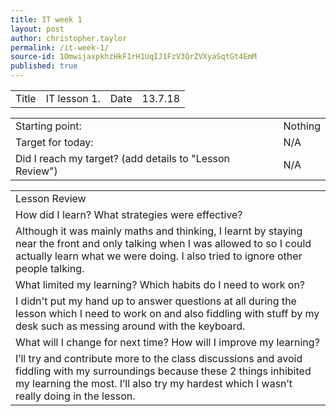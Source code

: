 ```yaml
---
title: IT week 1
layout: post
author: christopher.taylor
permalink: /it-week-1/
source-id: 1OmwijaxpkhzHkF1rH1UqIJ1FzV3QrZVXyaSqtGt4EmM
published: true
---
```

<table>
  <tr>
    <td>Title</td>
    <td>IT lesson 1.</td>
    <td>Date</td>
    <td>13.7.18</td>
  </tr>
</table>


<table>
  <tr>
    <td>Starting point:</td>
    <td>Nothing</td>
  </tr>
  <tr>
    <td>Target for today:</td>
    <td>N/A</td>
  </tr>
  <tr>
    <td>Did I reach my target? 
(add details to "Lesson Review")</td>
    <td> N/A</td>
  </tr>
</table>


<table>
  <tr>
    <td>Lesson Review</td>
  </tr>
  <tr>
    <td>How did I learn? What strategies were effective? </td>
  </tr>
  <tr>
    <td>Although it was mainly maths and thinking, I learnt by staying near the front and only talking when I was allowed to so I could actually learn what we were doing. I also tried to ignore other people talking.</td>
  </tr>
  <tr>
    <td>What limited my learning? Which habits do I need to work on? </td>
  </tr>
  <tr>
    <td>I didn't put my hand up to answer questions at all during the lesson which I need to work on and also fiddling with stuff by my desk such as messing around with the keyboard.</td>
  </tr>
  <tr>
    <td>What will I change for next time? How will I improve my learning?</td>
  </tr>
  <tr>
    <td>I’ll try and contribute more to the class discussions and avoid fiddling with my surroundings because these 2 things inhibited my learning the most. I’ll also try my hardest which I wasn’t really doing in the lesson.</td>
  </tr>
</table>


